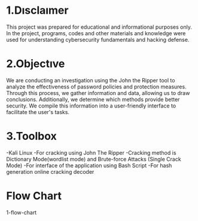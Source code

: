 # 1.Dısclaımer
This project was prepared for educational and informational purposes only. In the project, programs, codes and other materials and knowledge were used for  understanding cybersecurity fundamentals and hacking defense.

# 2.Objectıve
We are conducting an investigation using the John the Ripper tool to analyze the effectiveness of password policies and protection measures. Through this process, we gather information and data, allowing us to draw conclusions. Additionally, we determine which methods provide better security. We compile this information into a user-friendly interface to facilitate the user's tasks.

# 3.Toolbox
-Kali Linux
-For cracking using John The Ripper
-Cracking method is Dictionary Mode(wordlist mode) and Brute-force Attacks (Single Crack Mode)
-For interface of the application using Bash Script
-For hash generation online cracking decoder

# Flow Chart
1-flow-chart
